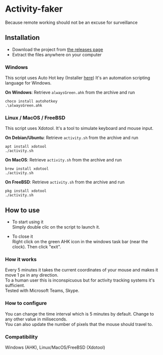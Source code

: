 # Activity-faker
Because remote working should not be an excuse for surveillance

## Installation
* Download the project from [the releases page](https://github.com/altertek/activity-faker/releases)
* Extract the files anywhere on your computer

### Windows
This script uses Auto Hot key (Installer [here](https://www.autohotkey.com)) It's an automation scripting language for Windows.

**On Windows**: Retrieve `alwaysGreen.ahk` from the archive and run

    choco install autohotkey
    .\alwaysGreen.ahk

### Linux / MacOS / FreeBSD

This script uses Xdotool. It's a tool to simulate keyboard and mouse input.

**On Debian/Ubuntu**: Retrieve `activity.sh` from the archive and run

    apt install xdotool
    ./activity.sh

**On MacOS**: Retrieve `activity.sh` from the archive and run

    brew install xdotool
    ./activity.sh

**On FreeBSD**: Retrieve `activity.sh` from the archive and run

    pkg install xdotool
    ./activity.sh

## How to use

* To start using it  
Simply double clic on the script to launch it.  

* To close it  
Right click on the green AHK icon in the windows task bar (near the clock). Then click "exit".  

### How it works

Every 5 minutes it takes the current coordinates of your mouse and makes it move 1 px in any direction.  
To a human user this is inconspicuous but for activity tracking systems it's sufficient.  
Tested with Microsoft Teams, Skype.  

### How to configure

You can change the time interval which is 5 minutes by default. Change to any other value in miliseconds.  
You can also update the number of pixels that the mouse should travel to.  

### Compatibility

Windows (AHK), Linux/MacOS/FreeBSD (Xdotool)
